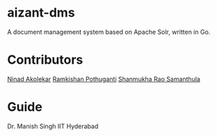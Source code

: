 # aizant-dms
A document management system based on Apache Solr, written in Go.

# Contributors
[Ninad Akolekar](https://github.com/ninadakolekar)
[Ramkishan Pothuganti](https://github.com/RamkishanPOTHUGANTI)
[Shanmukha Rao Samanthula](https://github.com/SHANMUKHA-RAO-SAMANTHULA)

# Guide
Dr. Manish Singh 
IIT Hyderabad
